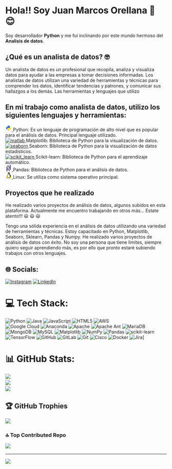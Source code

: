 # Hola!! Soy Juan Marcos Orellana 👋 😊 

Soy desarrollador **Python** y me fui inclinando por este mundo hermoso del **Analisis de datos**.

## ¿Qué es un analista de datos? 🤓

Un analista de datos es un profesional que recopila, analiza y visualiza datos para ayudar a las empresas a tomar decisiones informadas. Los analistas de datos utilizan una variedad de herramientas y técnicas para comprender los datos, identificar tendencias y patrones, y comunicar sus hallazgos a los demás.
Las herramientas y lenguajes que utilizo

## En mi trabajo como analista de datos, utilizo los siguientes lenguajes y herramientas:

 <a href="https://www.python.org" target="_blank" rel="noreferrer"> <img src="https://raw.githubusercontent.com/devicons/devicon/master/icons/python/python-original.svg" alt="python" width="20" height="20"/> </a> Python: Es un lenguaje de programación de alto nivel que es popular para el análisis de datos. Principal lenguaje utilizado.\
 <a href="https://www.mathworks.com/" target="_blank" rel="noreferrer"> <img src="https://upload.wikimedia.org/wikipedia/commons/2/21/Matlab_Logo.png" alt="matlab" width="20" height="20"/> </a> Matplotlib: Biblioteca de Python para la visualización de datos.\
 <a href="https://seaborn.pydata.org/" target="_blank" rel="noreferrer"> <img src="https://seaborn.pydata.org/_images/logo-mark-lightbg.svg" alt="seaborn" width="20" height="20"/> </a> Seaborn: Biblioteca de Python para la visualización de datos estadísticos.\
 <a href="https://scikit-learn.org/" target="_blank" rel="noreferrer"> <img src="https://upload.wikimedia.org/wikipedia/commons/0/05/Scikit_learn_logo_small.svg" alt="scikit_learn" width="20" height="20"/> </a>  Scikit-learn: Biblioteca de Python para el aprendizaje automático.\
 <a href="https://pandas.pydata.org/" target="_blank" rel="noreferrer"> <img src="https://raw.githubusercontent.com/devicons/devicon/2ae2a900d2f041da66e950e4d48052658d850630/icons/pandas/pandas-original.svg" alt="pandas" width="20" height="20"/> </a>  Pandas: Biblioteca de Python para el análisis de datos.\
 <a href="https://www.linux.org/" target="_blank" rel="noreferrer"> <img src="https://raw.githubusercontent.com/devicons/devicon/master/icons/linux/linux-original.svg" alt="linux" width="20" height="20"/> </a>  Linux: Se utiliza como sistema operativo principal.  
    
## Proyectos que he realizado

He realizado varios proyectos de análisis de datos, algunos subidos en esta plataforma. Actualmente me encuentro trabajando en otros más... Estate atento!!! 😃 😃 😃

Tengo una sólida experiencia en el análisis de datos utilizando una variedad de herramientas y técnicas. Estoy capacitado en Python, Matplotlib, Seaborn, Sklearn, Pandas y Numpy. He realizado varios proyectos de análisis de datos con éxito. No soy una persona que tiene limites, siempre quiero seguir aprendiendo más, es por ello que pronto estaré subiendo trabajos con otros lenguajes.


## 🌐 Socials:
[![Instagram](https://img.shields.io/badge/Instagram-%23E4405F.svg?logo=Instagram&logoColor=white)](https://instagram.com/@juanmarcoso) [![LinkedIn](https://img.shields.io/badge/LinkedIn-%230077B5.svg?logo=linkedin&logoColor=white)](https://linkedin.com/in/https://www.linkedin.com/in/juan-marcos-orellana-35a308168?utm_source=share&utm_campaign=share_via&utm_content=profile&utm_medium=android_app) 

# 💻 Tech Stack:
 ![Python](https://img.shields.io/badge/python-3670A0?style=for-the-badge&logo=python&logoColor=ffdd54) 
 ![Java](https://img.shields.io/badge/java-%23ED8B00.svg?style=for-the-badge&logo=openjdk&logoColor=white) 
 ![JavaScript](https://img.shields.io/badge/javascript-%23323330.svg?style=for-the-badge&logo=javascript&logoColor=%23F7DF1E) 
 ![HTML5](https://img.shields.io/badge/html5-%23E34F26.svg?style=for-the-badge&logo=html5&logoColor=white) 
 ![AWS](https://img.shields.io/badge/AWS-%23FF9900.svg?style=for-the-badge&logo=amazon-aws&logoColor=white)   
 ![Google Cloud](https://img.shields.io/badge/GoogleCloud-%234285F4.svg?style=for-the-badge&logo=google-cloud&logoColor=white) 
 ![Anaconda](https://img.shields.io/badge/Anaconda-%2344A833.svg?style=for-the-badge&logo=anaconda&logoColor=white) 
 ![Apache](https://img.shields.io/badge/apache-%23D42029.svg?style=for-the-badge&logo=apache&logoColor=white) 
 ![Apache Ant](https://img.shields.io/badge/Apache%20Ant-A81C7D?style=for-the-badge&logo=Apache%20Ant&logoColor=white) 
 ![MariaDB](https://img.shields.io/badge/MariaDB-003545?style=for-the-badge&logo=mariadb&logoColor=white) 
 ![MongoDB](https://img.shields.io/badge/MongoDB-%234ea94b.svg?style=for-the-badge&logo=mongodb&logoColor=white) 
 ![MySQL](https://img.shields.io/badge/mysql-4479A1.svg?style=for-the-badge&logo=mysql&logoColor=white) 
 ![Matplotlib](https://img.shields.io/badge/Matplotlib-%23ffffff.svg?style=for-the-badge&logo=Matplotlib&logoColor=black) 
 ![NumPy](https://img.shields.io/badge/numpy-%23013243.svg?style=for-the-badge&logo=numpy&logoColor=white) 
 ![Pandas](https://img.shields.io/badge/pandas-%23150458.svg?style=for-the-badge&logo=pandas&logoColor=white) 
 ![scikit-learn](https://img.shields.io/badge/scikit--learn-%23F7931E.svg?style=for-the-badge&logo=scikit-learn&logoColor=white) 
 ![TensorFlow](https://img.shields.io/badge/TensorFlow-%23FF6F00.svg?style=for-the-badge&logo=TensorFlow&logoColor=white) 
 ![GitHub](https://img.shields.io/badge/github-%23121011.svg?style=for-the-badge&logo=github&logoColor=white) 
 ![GitLab](https://img.shields.io/badge/gitlab-%23181717.svg?style=for-the-badge&logo=gitlab&logoColor=white) 
 ![Git](https://img.shields.io/badge/git-%23F05033.svg?style=for-the-badge&logo=git&logoColor=white) 
 ![Cisco](https://img.shields.io/badge/cisco-%23049fd9.svg?style=for-the-badge&logo=cisco&logoColor=black) 
 ![Docker](https://img.shields.io/badge/docker-%230db7ed.svg?style=for-the-badge&logo=docker&logoColor=white) 
 ![Jira](https://img.shields.io/badge/jira-%230A0FFF.svg?style=for-the-badge&logo=jira&logoColor=white)]

# 📊 GitHub Stats:
![](https://github-readme-stats.vercel.app/api?username=juanmarcoso&theme=solarized-dark&hide_border=false&include_all_commits=true&count_private=true)<br/>
![](https://github-readme-streak-stats.herokuapp.com/?user=juanmarcoso&theme=solarized-dark&hide_border=false)<br/>
![](https://github-readme-stats.vercel.app/api/top-langs/?username=juanmarcoso&theme=solarized-dark&hide_border=false&include_all_commits=true&count_private=true&layout=compact)


## 🏆 GitHub Trophies
![](https://github-profile-trophy.vercel.app/?username=juanmarcoso&theme=dracula&no-frame=true&no-bg=false&margin-w=4)

### 🔝 Top Contributed Repo
![](https://github-contributor-stats.vercel.app/api?username=juanmarcoso&limit=5&theme=dark&combine_all_yearly_contributions=true)

---
[![](https://visitcount.itsvg.in/api?id=juanmarcoso&icon=0&color=0)](https://visitcount.itsvg.in)


